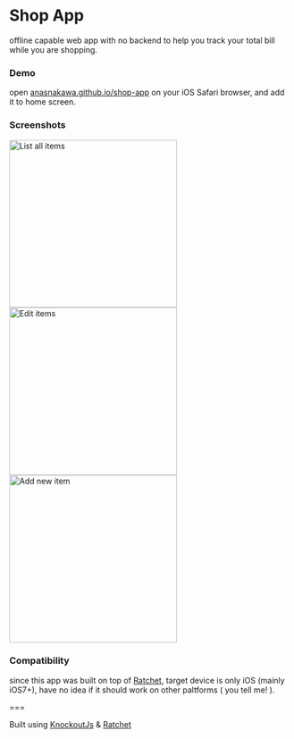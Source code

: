 Shop App
========

offline capable web app with no backend to help you track your total bill while you are shopping.

### Demo

open [anasnakawa.github.io/shop-app](http://anasnakawa.github.io/shop-app) on your iOS Safari browser, and add it to home screen.

### Screenshots

<img src="http://anasnakawa.github.io/shop-app/img/list.png" width="300" alt="List all items" title="List all items" />

<img src="http://anasnakawa.github.io/shop-app/img/edit.png" width="300" alt="Edit items" title="Edit items" />

<img src="http://anasnakawa.github.io/shop-app/img/add.png" width="300" alt="Add new item" title="Add new item" />

### Compatibility

since this app was built on top of [Ratchet](https://github.com/maker/ratchet), target device is only iOS (mainly iOS7+), have no idea if it should work on other paltforms ( you tell me! ).

===

Built using [KnockoutJs](knockoutjs.com) & [Ratchet](maker.github.io/ratchet/)

